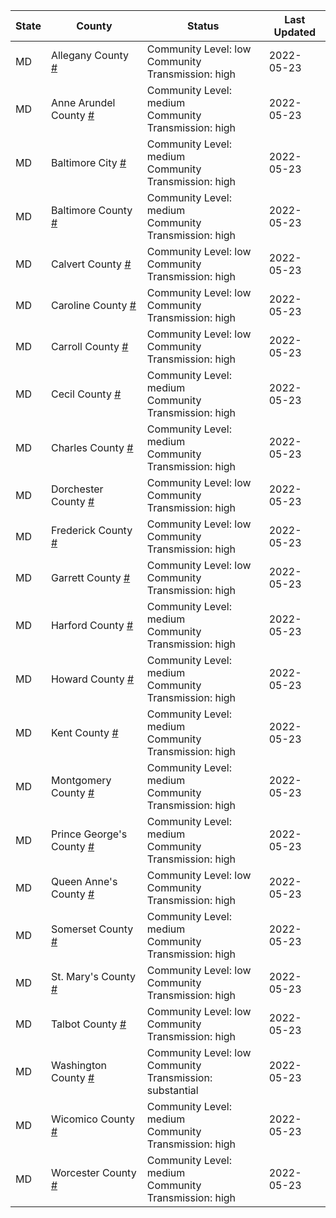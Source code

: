 State | County | Status | Last Updated
--- | --- | --- | --- 
MD | Allegany County <a href="#allegany_county">#</a> | <a name="allegany_county"></a>Community Level: low<br/>Community Transmission: high | 2022-05-23
MD | Anne Arundel County <a href="#anne_arundel_county">#</a> | <a name="anne_arundel_county"></a>Community Level: medium<br/>Community Transmission: high | 2022-05-23
MD | Baltimore City <a href="#baltimore_city">#</a> | <a name="baltimore_city"></a>Community Level: medium<br/>Community Transmission: high | 2022-05-23
MD | Baltimore County <a href="#baltimore_county">#</a> | <a name="baltimore_county"></a>Community Level: medium<br/>Community Transmission: high | 2022-05-23
MD | Calvert County <a href="#calvert_county">#</a> | <a name="calvert_county"></a>Community Level: low<br/>Community Transmission: high | 2022-05-23
MD | Caroline County <a href="#caroline_county">#</a> | <a name="caroline_county"></a>Community Level: low<br/>Community Transmission: high | 2022-05-23
MD | Carroll County <a href="#carroll_county">#</a> | <a name="carroll_county"></a>Community Level: low<br/>Community Transmission: high | 2022-05-23
MD | Cecil County <a href="#cecil_county">#</a> | <a name="cecil_county"></a>Community Level: medium<br/>Community Transmission: high | 2022-05-23
MD | Charles County <a href="#charles_county">#</a> | <a name="charles_county"></a>Community Level: medium<br/>Community Transmission: high | 2022-05-23
MD | Dorchester County <a href="#dorchester_county">#</a> | <a name="dorchester_county"></a>Community Level: low<br/>Community Transmission: high | 2022-05-23
MD | Frederick County <a href="#frederick_county">#</a> | <a name="frederick_county"></a>Community Level: low<br/>Community Transmission: high | 2022-05-23
MD | Garrett County <a href="#garrett_county">#</a> | <a name="garrett_county"></a>Community Level: low<br/>Community Transmission: high | 2022-05-23
MD | Harford County <a href="#harford_county">#</a> | <a name="harford_county"></a>Community Level: medium<br/>Community Transmission: high | 2022-05-23
MD | Howard County <a href="#howard_county">#</a> | <a name="howard_county"></a>Community Level: medium<br/>Community Transmission: high | 2022-05-23
MD | Kent County <a href="#kent_county">#</a> | <a name="kent_county"></a>Community Level: medium<br/>Community Transmission: high | 2022-05-23
MD | Montgomery County <a href="#montgomery_county">#</a> | <a name="montgomery_county"></a>Community Level: medium<br/>Community Transmission: high | 2022-05-23
MD | Prince George's County <a href="#prince_george's_county">#</a> | <a name="prince_george's_county"></a>Community Level: medium<br/>Community Transmission: high | 2022-05-23
MD | Queen Anne's County <a href="#queen_anne's_county">#</a> | <a name="queen_anne's_county"></a>Community Level: low<br/>Community Transmission: high | 2022-05-23
MD | Somerset County <a href="#somerset_county">#</a> | <a name="somerset_county"></a>Community Level: medium<br/>Community Transmission: high | 2022-05-23
MD | St. Mary's County <a href="#st._mary's_county">#</a> | <a name="st._mary's_county"></a>Community Level: low<br/>Community Transmission: high | 2022-05-23
MD | Talbot County <a href="#talbot_county">#</a> | <a name="talbot_county"></a>Community Level: low<br/>Community Transmission: high | 2022-05-23
MD | Washington County <a href="#washington_county">#</a> | <a name="washington_county"></a>Community Level: low<br/>Community Transmission: substantial | 2022-05-23
MD | Wicomico County <a href="#wicomico_county">#</a> | <a name="wicomico_county"></a>Community Level: medium<br/>Community Transmission: high | 2022-05-23
MD | Worcester County <a href="#worcester_county">#</a> | <a name="worcester_county"></a>Community Level: medium<br/>Community Transmission: high | 2022-05-23

